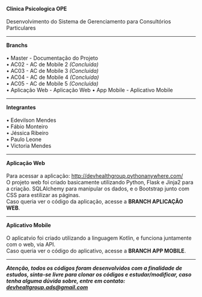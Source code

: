 <b>Clinica Psicologica OPE</b><br>
<br>
Desenvolvimento do Sistema de Gerenciamento para Consultórios Particulares

<hr>

<b>Branchs</b><br>
<br>
• Master - Documentação do Projeto<br>
• AC02 - AC de Mobile 2 <i>(Concluída)</i><br>
• AC03 - AC de Mobile 3 <i>(Concluída)</i><br>
• AC04 - AC de Mobile 4 <i>(Concluída)</i><br>
• AC05 - AC de Mobile 5 <i>(Concluída)</i><br>
• Aplicação Web - Aplicação Web
• App Mobile - Aplicativo Mobile

<hr>

<b>Integrantes</b><br>
<br>
• Edevilson Mendes<br>
• Fábio Monteiro<br>
• Jéssica Ribeiro<br>
• Paulo Leone<br>
• Victoria Mendes

<hr>

<b>Aplicação Web</b><br>
<br>
Para acessar a aplicação: http://devhealthgroup.pythonanywhere.com/
<br>
O projeto web foi criado basicamente utilizando Python, Flask e Jinja2 para a criação. SQLAlchemy para manipular os dados, e o Bootstrap junto com CSS para estilizar as páginas.
<br>
Caso queria ver o código da aplicação, acesse a <b>BRANCH APLICAÇÃO WEB</b>.

<hr>

<b>Aplicativo Mobile</b><br>
<br>
O aplicatvio foi criado utilizando a linguagem Kotlin, e funciona juntamente com o web, via API.
<br>
Caso queria ver o código do aplicativo, acesse a <b>BRANCH APP MOBILE</b>.

<hr>

<b><em>Atenção, todos os códigos foram desenvolvidos com a finalidade de estudos, sinta-se livre para clonar os códigos e estudar/modificar, caso tenha alguma dúvida sobre, entre em contato: devhealtgroup.ads@gmail.com</em></b>
